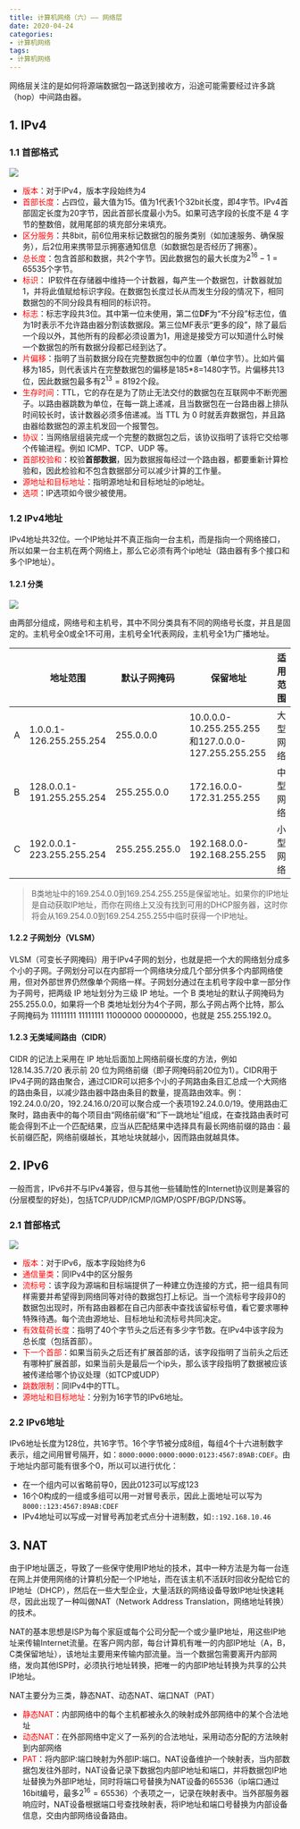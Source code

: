 ```yaml
---
title: 计算机网络（六）—— 网络层
date: 2020-04-24
categories:
- 计算机网络
tags:
- 计算机网络
---
```


网络层关注的是如何将源端数据包一路送到接收方，沿途可能需要经过许多跳（hop）中间路由器。

<!--more-->

## 1. IPv4

### 1.1 首部格式 

![](https://shinerio.oss-cn-beijing.aliyuncs.com/blog_images/uncategory/20200425203453.png)

- <font color=red>版本</font>：对于IPv4，版本字段始终为4
- <font color=red>首部长度</font>：占四位，最大值为15。值为1代表1个32bit长度，即4字节。IPv4首部固定长度为20字节，因此首部长度最小为5。如果可选字段的长度不是 4 字节的整数倍，就用尾部的填充部分来填充。
- <font color=red>区分服务</font>：共8bit，前6位用来标记数据包的服务类别（如加速服务、确保服务），后2位用来携带显示拥塞通知信息（如数据包是否经历了拥塞）。
- <font color=red>总长度</font>：包含首部和数据，共2个字节。因此数据包的最大长度为$2^{16}-1=65535$个字节。
- <font color=red>标识</font>： IP软件在存储器中维持一个计数器，每产生一个数据包，计数器就加1，并将此值赋给标识字段。在数据包长度过长从而发生分段的情况下，相同数据包的不同分段具有相同的标识符。
- <font color=red>标志</font>：标志字段共3位。其中第一位未使用，第二位**DF**为“不分段”标志位，值为1时表示不允许路由器分割该数据段。第三位MF表示“更多的段”，除了最后一个段以外，其他所有的段都必须设置为1，用途是接受方可以知道什么时候一个数据包的所有数据分段都已经到达了。
- <font color=red>片偏移</font>：指明了当前数据分段在完整数据包中的位置（单位字节）。比如片偏移为185，则代表该片在完整数据包的偏移是185*8=1480字节。片偏移共13位，因此数据包最多有$2^{13}=8192$个段。
- <font color=red>生存时间</font>：TTL，它的存在是为了防止无法交付的数据包在互联网中不断兜圈子。以路由器跳数为单位，在每一跳上递减，且当数据包在一台路由器上排队时间较长时，该计数器必须多倍递减。当 TTL 为 0 时就丢弃数据包，并且路由器给数据包的源主机发回一个报警包。
- <font color=red>协议</font>：当网络层组装完成一个完整的数据包之后，该协议指明了该将它交给哪个传输进程。例如 ICMP、TCP、UDP 等。
- <font color=red>首部校验和</font>：校验**首部数据**，因为数据报每经过一个路由器，都要重新计算检验和，因此检验和不包含数据部分可以减少计算的工作量。
- <font color=red>源地址和目标地址</font>：指明源地址和目标地址的ip地址。
- <font color=red>选项</font>：IP选项如今很少被使用。

### 1.2 IPv4地址

IPv4地址共32位。一个IP地址并不真正指向一台主机，而是指向一个网络接口，所以如果一台主机在两个网络上，那么它必须有两个ip地址（路由器有多个接口和多个IP地址）。

#### 1.2.1 分类

![](https://shinerio.oss-cn-beijing.aliyuncs.com/blog_images/uncategory/20200425211241.png)

由两部分组成，网络号和主机号，其中不同分类具有不同的网络号长度，并且是固定的。主机号全0或全1不可用，主机号全1代表网段，主机号全1为广播地址。

|      | 地址范围                | 默认子网掩码 | 保留地址                                       | 适用范围 |
| ---- | ----------------------- | ------------ | -------------------------------------------------- | ---- |
| A    | 1.0.0.1-126.255.255.254 | 255.0.0.0    | 10.0.0.0-10.255.255.255和127.0.0.0-127.255.255.255 | 大型网络 |
| B    | 128.0.0.1-191.255.255.254 | 255.255.0.0 | 172.16.0.0-172.31.255.255 | 中型网络 |
| C    | 192.0.0.1-223.255.255.254 | 255.255.255.0 | 192.168.0.0-192.168.255.255 | 小型网络 |

> B类地址中的169.254.0.0到169.254.255.255是保留地址。如果你的IP地址是自动获取IP地址，而你在网络上又没有找到可用的DHCP服务器，这时你将会从169.254.0.0到169.254.255.255中临时获得一个IP地址。

#### 1.2.2 子网划分（VLSM）

VLSM（可变长子网掩码）用于IPv4子网的划分，也就是把一个大的网络划分成多个小的子网。子网划分可以在内部将一个网络块分成几个部分供多个内部网络使用，但对外部世界仍然像单个网络一样。子网划分通过在主机号字段中拿一部分作为子网号，把两级 IP 地址划分为三级 IP 地址。一个 B 类地址的默认子网掩码为 255.255.0.0，如果将一个B 类地址划分为4个子网，那么子网占两个比特，那么子网掩码为 11111111 11111111 11000000 00000000，也就是 255.255.192.0。

#### 1.2.3 无类域间路由（CIDR）

CIDR 的记法上采用在 IP 地址后面加上网络前缀长度的方法，例如 128.14.35.7/20 表示前 20 位为网络前缀（即子网掩码前20位为1）。CIDR用于IPv4子网的路由聚合，通过CIDR可以把多个小的子网路由条目汇总成一个大网络的路由条目，以减少路由器中路由条目的数量，提高路由效率。例：192.24.0.0/20，192.24.16.0/20可以聚合成一个表项192.24.0.0/19。使用路由汇聚时，路由表中的每个项目由“网络前缀”和“下一跳地址”组成，在查找路由表时可能会得到不止一个匹配结果，应当从匹配结果中选择具有最长网络前缀的路由：最长前缀匹配，网络前缀越长，其地址块就越小，因而路由就越具体。

## 2. IPv6

一般而言，IPv6并不与IPv4兼容，但与其他一些辅助性的Internet协议则是兼容的(分层模型的好处)，包括TCP/UDP/ICMP/IGMP/OSPF/BGP/DNS等。

### 2.1 首部格式

![](https://shinerio.oss-cn-beijing.aliyuncs.com/blog_images/uncategory/20200425220215.png)

- <font color=red>版本</font>：对于IPv6，版本字段始终为6
- <font color=red>通信量类</font>：同IPv4中的区分服务
- <font color=red>流标号</font>：该字段为源端和目标端提供了一种建立伪连接的方式，把一组具有同样需要并希望得到网络同等对待的数据包打上标记。当一个流标号字段非0的数据包出现时，所有路由器都在自己内部表中查找该留标号值，看它要求哪种特殊待遇。每个流由源地址、目标地址和流标号共同决定。
- <font color=red>有效载荷长度</font>：指明了40个字节头之后还有多少字节数。在IPv4中该字段为总长度（包括首部）。
- <font color=red>下一个首部</font>：如果当前头之后还有扩展首部的话，该字段指明了当前头之后还有哪种扩展首部，如果当前头是最后一个ip头，那么该字段指明了数据被应该被传递给哪个协议处理（如TCP或UDP）
- <font color=red>跳数限制</font>：同IPv4中的TTL。
- <font color=red>源地址和目标地址</font>：分别为16字节的IPv6地址。

### 2.2 IPv6地址

IPv6地址长度为128位，共16字节。16个字节被分成8组，每组4个十六进制数字表示，组之间用冒号隔开，如：`8000:0000:0000:0000:0123:4567:89AB:CDEF`。由于地址内部可能有很多个0，所以可以进行优化：

- 在一个组内可以省略前导0，因此0123可以写成123
- 16个0构成的一组或多组可以用一对冒号表示，因此上面地址可以写为`8000::123:4567:89AB:CDEF`
- IPv4地址可以写成一对冒号再加老式点分十进制数，如`::192.168.10.46`

## 3. NAT

由于IP地址匮乏，导致了一些保守使用IP地址的技术，其中一种方法是为每一台连在网上并使用网络的计算机分配一个IP地址，而在该主机不活跃时回收分配给它的IP地址（DHCP），然后在一些大型企业，大量活跃的网络设备导致IP地址快速耗尽，因此出现了一种叫做NAT（Network Address Translation，网络地址转换）的技术。

NAT的基本思想是ISP为每个家庭或每个公司分配一个或少量IP地址，用这些IP地址来传输Internet流量。在客户网内部，每台计算机有唯一的内部IP地址（A，B，C类保留地址），该地址主要用来传输内部流量。当一个数据包需要离开内部网络，发向其他ISP时，必须执行地址转换，把唯一的内部IP地址转换为共享的公共IP地址。

NAT主要分为三类，静态NAT、动态NAT、端口NAT（PAT）

- <font color=red>静态NAT</font>：内部网络中的每个主机都被永久的映射成外部网络中的某个合法地址
- <font color=red>动态NAT</font>：在外部网络中定义了一系列的合法地址，采用动态分配的方法映射到内部网络
- <font color=red>PAT</font>：将内部IP:端口映射为外部IP:端口。NAT设备维护一个映射表，当内部数据包发往外部时，NAT设备记录下数据包内部IP地址和端口，并将数据包IP地址替换为外部IP地址，同时将端口号替换为NAT设备的65536（ip端口通过16bit编号，最多$2^{16}=65536$）个表项之一，记录在映射表中。当外部服务器响应时，NAT设备根据端口号查找映射表，将IP地址和端口号替换为内部设备信息，交由内部网络设备路由。










